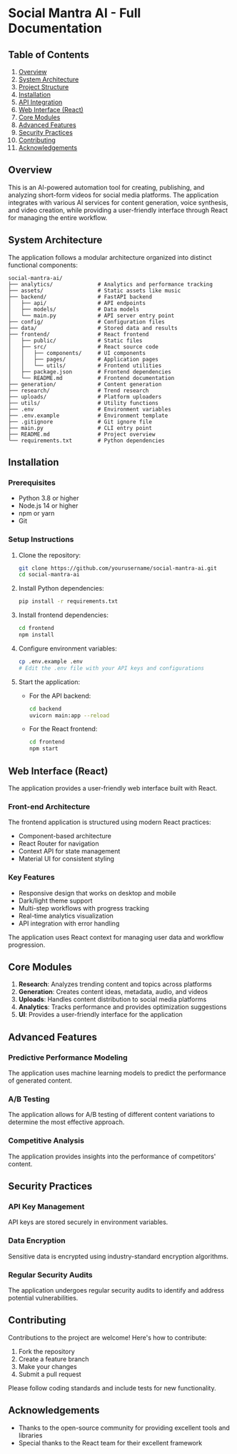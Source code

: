 # Social Mantra AI - Full Documentation

## Table of Contents

1. [Overview](#overview)
2. [System Architecture](#system-architecture)
3. [Project Structure](#project-structure)
4. [Installation](#installation)
5. [API Integration](#api-integration)
6. [Web Interface (React)](#web-interface-react)
7. [Core Modules](#core-modules)
8. [Advanced Features](#advanced-features)
9. [Security Practices](#security-practices)
10. [Contributing](#contributing)
11. [Acknowledgements](#acknowledgements)

## Overview

This is an AI-powered automation tool for creating, publishing, and analyzing short-form videos for social media platforms. The application integrates with various AI services for content generation, voice synthesis, and video creation, while providing a user-friendly interface through React for managing the entire workflow.

## System Architecture

The application follows a modular architecture organized into distinct functional components:

```
social-mantra-ai/
├── analytics/              # Analytics and performance tracking
├── assets/                 # Static assets like music
├── backend/                # FastAPI backend
│   ├── api/                # API endpoints
│   ├── models/             # Data models
│   └── main.py             # API server entry point
├── config/                 # Configuration files
├── data/                   # Stored data and results
├── frontend/               # React frontend
│   ├── public/             # Static files
│   ├── src/                # React source code
│   │   ├── components/     # UI components
│   │   ├── pages/          # Application pages
│   │   └── utils/          # Frontend utilities
│   ├── package.json        # Frontend dependencies
│   └── README.md           # Frontend documentation
├── generation/             # Content generation
├── research/               # Trend research
├── uploads/                # Platform uploaders
├── utils/                  # Utility functions
├── .env                    # Environment variables
├── .env.example            # Environment template
├── .gitignore              # Git ignore file
├── main.py                 # CLI entry point
├── README.md               # Project overview
└── requirements.txt        # Python dependencies
```

## Installation

### Prerequisites

- Python 3.8 or higher
- Node.js 14 or higher
- npm or yarn
- Git

### Setup Instructions

1. Clone the repository:
   ```bash
   git clone https://github.com/yourusername/social-mantra-ai.git
   cd social-mantra-ai
   ```

2. Install Python dependencies:
   ```bash
   pip install -r requirements.txt
   ```

3. Install frontend dependencies:
   ```bash
   cd frontend
   npm install
   ```

4. Configure environment variables:
   ```bash
   cp .env.example .env
   # Edit the .env file with your API keys and configurations
   ```

5. Start the application:
   - For the API backend:
     ```bash
     cd backend
     uvicorn main:app --reload
     ```
   - For the React frontend:
     ```bash
     cd frontend
     npm start
     ```

## Web Interface (React)

The application provides a user-friendly web interface built with React.

### Front-end Architecture

The frontend application is structured using modern React practices:

- Component-based architecture
- React Router for navigation
- Context API for state management
- Material UI for consistent styling

### Key Features

- Responsive design that works on desktop and mobile
- Dark/light theme support
- Multi-step workflows with progress tracking
- Real-time analytics visualization
- API integration with error handling

The application uses React context for managing user data and workflow progression.

## Core Modules

1. **Research**: Analyzes trending content and topics across platforms
2. **Generation**: Creates content ideas, metadata, audio, and videos
3. **Uploads**: Handles content distribution to social media platforms
4. **Analytics**: Tracks performance and provides optimization suggestions
5. **UI**: Provides a user-friendly interface for the application

## Advanced Features

### Predictive Performance Modeling

The application uses machine learning models to predict the performance of generated content.

### A/B Testing

The application allows for A/B testing of different content variations to determine the most effective approach.

### Competitive Analysis

The application provides insights into the performance of competitors' content.

## Security Practices

### API Key Management

API keys are stored securely in environment variables.

### Data Encryption

Sensitive data is encrypted using industry-standard encryption algorithms.

### Regular Security Audits

The application undergoes regular security audits to identify and address potential vulnerabilities.

## Contributing

Contributions to the project are welcome! Here's how to contribute:

1. Fork the repository
2. Create a feature branch
3. Make your changes
4. Submit a pull request

Please follow coding standards and include tests for new functionality.

## Acknowledgements

- Thanks to the open-source community for providing excellent tools and libraries
- Special thanks to the React team for their excellent framework
